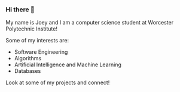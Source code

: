 ### Hi there 👋

My name is Joey and I am a computer science student at Worcester Polytechnic Institute!

Some of my interests are:

- Software Engineering
- Algorithms
- Artificial Intelligence and Machine Learning
- Databases

Look at some of my projects and connect!

